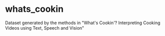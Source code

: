 # whats_cookin
Dataset generated by the methods in "What's Cookin'? Interpreting Cooking Videos using Text, Speech   and Vision"
